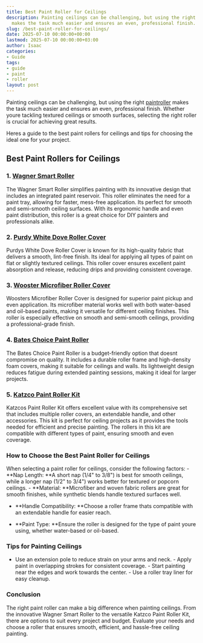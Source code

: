 ```yaml
---
title: Best Paint Roller for Ceilings
description: Painting ceilings can be challenging, but using the right paint roller
  makes the task much easier and ensures an even, professional finish.
slug: /best-paint-roller-for-ceilings/
date: 2025-07-10 00:00:00+00:00
lastmod: 2025-07-10 00:00:00+03:00
author: Isaac
categories:
- Guide
tags:
- guide
- paint
- roller
layout: post
---
```

Painting ceilings can be challenging, but using the right [paint](https://pestpolicy.com/airless-paint-sprayer-cleaning-solution/)[roller](https://pestpolicy.com/best-paint-roller-cover-for-interior-walls/) makes the task much easier and ensures an even, professional finish. Whether youre tackling textured ceilings or smooth surfaces, selecting the right roller is crucial for achieving great results.

Heres a guide to the best paint rollers for ceilings and tips for choosing the ideal one for your project.

##  Best Paint Rollers for Ceilings

### 1. [Wagner Smart Roller](https://www.amazon.com/dp/B00J2LRBO8?tag=p-policy-20)

The Wagner Smart Roller simplifies painting with its innovative design that includes an integrated paint reservoir. This roller eliminates the need for a paint tray, allowing for faster, mess-free application. Its perfect for smooth and semi-smooth ceiling surfaces. With its ergonomic handle and even paint distribution, this roller is a great choice for DIY painters and professionals alike.

### 2. [Purdy White Dove Roller Cover](https://www.amazon.com/dp/B074DQ23D6?tag=p-policy-20)

Purdys White Dove Roller Cover is known for its high-quality fabric that delivers a smooth, lint-free finish. Its ideal for applying all types of paint on flat or slightly textured ceilings. This roller cover ensures excellent paint absorption and release, reducing drips and providing consistent coverage.

### 3. [Wooster Microfiber Roller Cover](https://www.amazon.com/dp/B07ZQ2F5XZ?tag=p-policy-20)

Woosters Microfiber Roller Cover is designed for superior paint pickup and even application. Its microfiber material works well with both water-based and oil-based paints, making it versatile for different ceiling finishes. This roller is especially effective on smooth and semi-smooth ceilings, providing a professional-grade finish.

### 4. [Bates Choice Paint Roller](https://www.amazon.com/dp/B00002N8OT?tag=p-policy-20)

The Bates Choice Paint Roller is a budget-friendly option that doesnt compromise on quality. It includes a durable roller frame and high-density foam covers, making it suitable for ceilings and walls. Its lightweight design reduces fatigue during extended painting sessions, making it ideal for larger projects.

### 5. [Katzco Paint Roller Kit](https://www.amazon.com/dp/B081TK4H75?tag=p-policy-20)

Katzcos Paint Roller Kit offers excellent value with its comprehensive set that includes multiple roller covers, an extendable handle, and other accessories. This kit is perfect for ceiling projects as it provides the tools needed for efficient and precise painting. The rollers in this kit are compatible with different types of paint, ensuring smooth and even coverage.

###  How to Choose the Best Paint Roller for Ceilings

When selecting a paint roller for ceilings, consider the following factors: - **Nap Length: **A short nap (1/4" to 3/8") is best for smooth ceilings, while a longer nap (1/2" to 3/4") works better for textured or popcorn ceilings. - **Material: **Microfiber and woven fabric rollers are great for smooth finishes, while synthetic blends handle textured surfaces well.

- **Handle Compatibility: **Choose a roller frame thats compatible with an extendable handle for easier reach.

- **Paint Type: **Ensure the roller is designed for the type of paint youre using, whether water-based or oil-based.

###  Tips for Painting Ceilings

- Use an extension pole to reduce strain on your arms and neck. - Apply paint in overlapping strokes for consistent coverage. - Start painting near the edges and work towards the center. - Use a roller tray liner for easy cleanup.

###  Conclusion

The right paint roller can make a big difference when painting ceilings. From the innovative Wagner Smart Roller to the versatile Katzco Paint Roller Kit, there are options to suit every project and budget. Evaluate your needs and choose a roller that ensures smooth, efficient, and hassle-free ceiling painting.